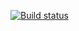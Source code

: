 [![Build status](https://ci.appveyor.com/api/projects/status/n3nl65ost4efef40/branch/master?svg=true)](https://ci.appveyor.com/project/AnastasiaIQA12/automation6-1/branch/master)
